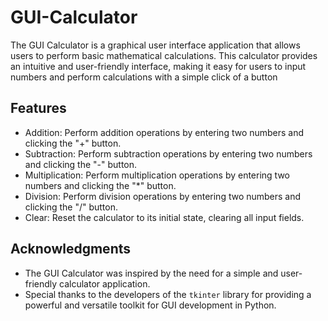 # GUI-Calculator
The GUI Calculator is a graphical user interface application that allows users to perform basic mathematical calculations. This calculator provides an intuitive and user-friendly interface, making it easy for users to input numbers and perform calculations with a simple click of a button

## Features
* Addition: Perform addition operations by entering two numbers and clicking the "+" button.
* Subtraction: Perform subtraction operations by entering two numbers and clicking the "-" button.
* Multiplication: Perform multiplication operations by entering two numbers and clicking the "*" button.
* Division: Perform division operations by entering two numbers and clicking the "/" button.
* Clear: Reset the calculator to its initial state, clearing all input fields.

## Acknowledgments
* The GUI Calculator was inspired by the need for a simple and user-friendly calculator application.
* Special thanks to the developers of the ```tkinter``` library for providing a powerful and versatile toolkit for GUI development in Python.
